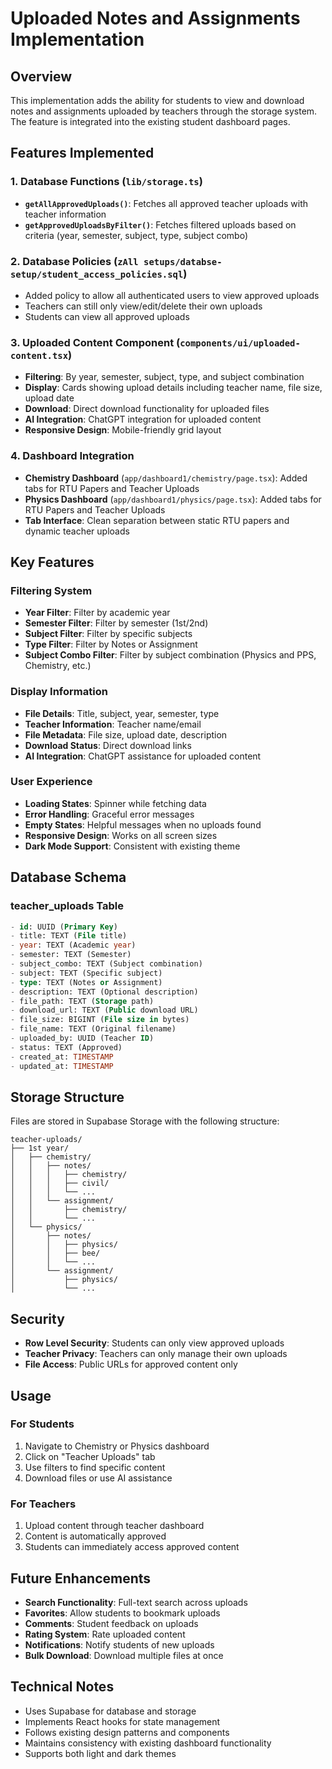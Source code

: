 # Uploaded Notes and Assignments Implementation

## Overview
This implementation adds the ability for students to view and download notes and assignments uploaded by teachers through the storage system. The feature is integrated into the existing student dashboard pages.

## Features Implemented

### 1. Database Functions (`lib/storage.ts`)
- **`getAllApprovedUploads()`**: Fetches all approved teacher uploads with teacher information
- **`getApprovedUploadsByFilter()`**: Fetches filtered uploads based on criteria (year, semester, subject, type, subject combo)

### 2. Database Policies (`zAll setups/databse-setup/student_access_policies.sql`)
- Added policy to allow all authenticated users to view approved uploads
- Teachers can still only view/edit/delete their own uploads
- Students can view all approved uploads

### 3. Uploaded Content Component (`components/ui/uploaded-content.tsx`)
- **Filtering**: By year, semester, subject, type, and subject combination
- **Display**: Cards showing upload details including teacher name, file size, upload date
- **Download**: Direct download functionality for uploaded files
- **AI Integration**: ChatGPT integration for uploaded content
- **Responsive Design**: Mobile-friendly grid layout

### 4. Dashboard Integration
- **Chemistry Dashboard** (`app/dashboard1/chemistry/page.tsx`): Added tabs for RTU Papers and Teacher Uploads
- **Physics Dashboard** (`app/dashboard1/physics/page.tsx`): Added tabs for RTU Papers and Teacher Uploads
- **Tab Interface**: Clean separation between static RTU papers and dynamic teacher uploads

## Key Features

### Filtering System
- **Year Filter**: Filter by academic year
- **Semester Filter**: Filter by semester (1st/2nd)
- **Subject Filter**: Filter by specific subjects
- **Type Filter**: Filter by Notes or Assignment
- **Subject Combo Filter**: Filter by subject combination (Physics and PPS, Chemistry, etc.)

### Display Information
- **File Details**: Title, subject, year, semester, type
- **Teacher Information**: Teacher name/email
- **File Metadata**: File size, upload date, description
- **Download Status**: Direct download links
- **AI Integration**: ChatGPT assistance for uploaded content

### User Experience
- **Loading States**: Spinner while fetching data
- **Error Handling**: Graceful error messages
- **Empty States**: Helpful messages when no uploads found
- **Responsive Design**: Works on all screen sizes
- **Dark Mode Support**: Consistent with existing theme

## Database Schema

### teacher_uploads Table
```sql
- id: UUID (Primary Key)
- title: TEXT (File title)
- year: TEXT (Academic year)
- semester: TEXT (Semester)
- subject_combo: TEXT (Subject combination)
- subject: TEXT (Specific subject)
- type: TEXT (Notes or Assignment)
- description: TEXT (Optional description)
- file_path: TEXT (Storage path)
- download_url: TEXT (Public download URL)
- file_size: BIGINT (File size in bytes)
- file_name: TEXT (Original filename)
- uploaded_by: UUID (Teacher ID)
- status: TEXT (Approved)
- created_at: TIMESTAMP
- updated_at: TIMESTAMP
```

## Storage Structure
Files are stored in Supabase Storage with the following structure:
```
teacher-uploads/
├── 1st year/
│   ├── chemistry/
│   │   ├── notes/
│   │   │   ├── chemistry/
│   │   │   ├── civil/
│   │   │   └── ...
│   │   └── assignment/
│   │       ├── chemistry/
│   │       └── ...
│   └── physics/
│       ├── notes/
│       │   ├── physics/
│       │   ├── bee/
│       │   └── ...
│       └── assignment/
│           ├── physics/
│           └── ...
```

## Security
- **Row Level Security**: Students can only view approved uploads
- **Teacher Privacy**: Teachers can only manage their own uploads
- **File Access**: Public URLs for approved content only

## Usage

### For Students
1. Navigate to Chemistry or Physics dashboard
2. Click on "Teacher Uploads" tab
3. Use filters to find specific content
4. Download files or use AI assistance

### For Teachers
1. Upload content through teacher dashboard
2. Content is automatically approved
3. Students can immediately access approved content

## Future Enhancements
- **Search Functionality**: Full-text search across uploads
- **Favorites**: Allow students to bookmark uploads
- **Comments**: Student feedback on uploads
- **Rating System**: Rate uploaded content
- **Notifications**: Notify students of new uploads
- **Bulk Download**: Download multiple files at once

## Technical Notes
- Uses Supabase for database and storage
- Implements React hooks for state management
- Follows existing design patterns and components
- Maintains consistency with existing dashboard functionality
- Supports both light and dark themes 